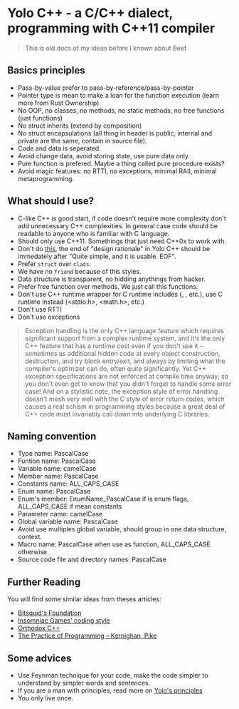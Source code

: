 Yolo C++ - a C/C++ dialect, programming with C++11 compiler
===========================================================

> This is old docs of my ideas before I known about Beef

Basics principles
-----------------

- Pass-by-value prefer to pass-by-reference/pass-by-pointer
- Pointer type is mean to make a loan for the function execution (learn more from Rust Ownership)
- No OOP, no classes, no methods, no static methods, no free functions (just functions)
- No struct inherits (extend by composition)
- No struct encapsulations (all thing in header is public, internal and private are the same, contain in source file).
- Code and data is seperated.
- Avoid change data, avoid storing state, use pure data only.
- Pure function is prefered. Maybe a thing called pure procedure exists?
- Avoid magic features: no RTTI, no exceptions, minimal RAII, minimal metaprogramming.

What should I use?
------------------

- C-like C++ is good start, if code doesn't require more complexity don't add unnecessary C++ complexities. In general case code should be readable to anyone who is familiar with C language.
- Should only use C++11. Somethings that just need C++0x to work with.
- Don't do [this](http://archive.md/2014.04.28-125041/http://www.boost.org/doc/libs/1_55_0/libs/geometry/doc/html/geometry/design.html), the end of "design rationale" in Yolo C++ should be immedately after "Quite simple, and it is usable. EOF".
- Prefer `struct` over `class`.
- We have no `friend` because of this styles.
- Data structure is transparent, no hidding anythings from hacker.
- Prefer free function over methods. We just call this functions.
- Don't use C++ runtime wrapper for C runtime includes (<cstdio>, <cmath>, etc.), use C runtime instead (<stdio.h>, <math.h>, etc.)
- Don't use RTTI
- Don't use exceptions
> Exception handling is the only C++ language feature which requires significant support from a complex runtime system, and it's the only C++ feature that has a runtime cost even if you don't use it – sometimes as additional hidden code at every object construction, destruction, and try block entry/exit, and always by limiting what the compiler's optimizer can do, often quite significantly. Yet C++ exception specifications are not enforced at compile time anyway, so you don't even get to know that you didn't forget to handle some error case! And on a stylistic note, the exception style of error handling doesn't mesh very well with the C style of error return codes, which causes a real schism in programming styles because a great deal of C++ code must invariably call down into underlying C libraries.

Naming convention
-----------------

- Type name: PascalCase
- Funtion name: PascalCase
- Variable name: camelCase
- Member name: PascalCase
- Constants name: ALL_CAPS_CASE
- Enum name: PascalCase
- Enum's member: EnumName_PascalCase if is enum flags, ALL_CAPS_CASE if mean constants
- Parameter name: camelCase
- Global variable name: PascalCase
- Avoid use multiples global variable, should group in one data structure, context.
- Macro name: PascalCase when use as function, ALL_CAPS_CASE otherwise.
- Source code file and directory names: PascalCase

Further Reading
---------------

You will find some similar ideas from theses articles:
- [Bitsquid's Foundation](https://github.com/niklas-ourmachinery/bitsquid-foundation)
- [Insomniac Games' coding style](https://gist.github.com/Kerollmops/fcad27cfef9e3552cb75a3d201494ba6)
- [Orthodox C++](https://gist.github.com/bkaradzic/2e39896bc7d8c34e042b#file-orthodoxc-md)
- [The Practice of Programming – Kernighan, Pike](https://www.amazon.com/Practice-Programming-Addison-Wesley-Professional-Computing/dp/020161586X)

Some advices
------------

- Use Feynman technique for your code, make the code simpler to understand by simpler words and sentences.
- If you are a man with principles, read more on [Yolo's principles](YoloPrinciples.md)
- You only live once.
